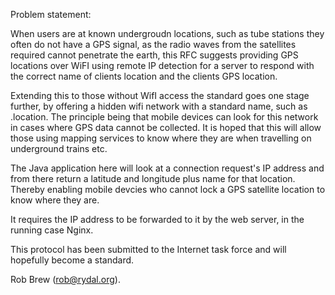 Problem statement:

When users are at known undergroudn locations, such as tube stations
they often do not have a GPS signal, as the radio waves from the
satellites required cannot penetrate the earth, this RFC suggests
providing GPS locations over WiFI using remote IP detection for a
server to respond with the correct name of clients location and the
clients GPS location.

Extending this to those without WifI access the standard goes one
stage further, by offering a hidden wifi network with a standard name,
such as .location. The principle being that mobile devices can look
for this network in cases where GPS data cannot be collected. It is
hoped that this will allow those using mapping services to know where
they are when travelling on underground trains etc.

The Java application here will look at a connection request's IP address and from there 
return a latitude and longitude plus name for that location. Thereby enabling
mobile devcies who cannot lock a GPS satellite location to know where they are.

It requires the IP address to be forwarded to it by the web server, in the running
case Nginx.

This protocol has been submitted to the Internet task force and will hopefully become a standard.

Rob Brew (<a href="mailto:rob@rydal.org">rob@rydal.org</a>).
